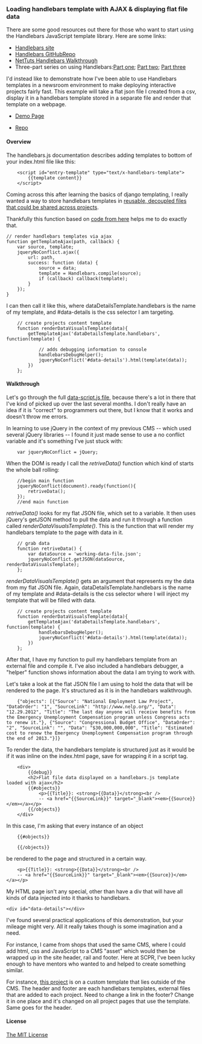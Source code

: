 ### Loading handlebars template with AJAX & displaying flat file data

There are some good resources out there for those who want to start using the Handlebars JavaScript template library. Here are some links:

- [Handlebars site](http://handlebarsjs.com/)
- [Handlebars GitHubRepo](https://github.com/wycats/handlebars.js/)
- [NetTuts Handlebars Walkthrough](http://net.tutsplus.com/tutorials/javascript-ajax/introduction-to-handlebars/)
- Three-part series on using Handlebars:[Part one](http://blog.teamtreehouse.com/getting-started-with-handlebars-js); [Part two](http://blog.teamtreehouse.com/code/handlebars-js-part-2-partials-and-helpers/); [Part three](http://blog.teamtreehouse.com/handlebars-js-part-3-tips-and-tricks)

I'd instead like to demonstrate how I've been able to use Handlebars templates in a newsroom environment to make deploying interactive projects fairly fast. This example will take a flat json file I created from a csv, display it in a handlebars template stored in a separate file and render that template on a webpage.

- [Demo Page](http://projects.chrislkeller.com/snippets/ajax-handlebars/)

- [Repo](https://gist.github.com/3230081)

#### Overview

The handlebars.js documentation describes adding templates to bottom of your index.html file like this:

        <script id="entry-template" type="text/x-handlebars-template">
	        {{template content}}
        </script>

Coming across this after learning the basics of django templating, I really wanted a way to store handlebars templates in [reusable, decoupled files that could be shared across projects](https://github.com/wycats/handlebars.js/issues/82).  

Thankfully this function based on [code from here](http://berzniz.com/post/24743062344/handling-handlebars-js-like-a-pro) helps me to do exactly that. 

	// render handlebars templates via ajax
	function getTemplateAjax(path, callback) {
	    var source, template;
	    jqueryNoConflict.ajax({
	        url: path,
	        success: function (data) {
	            source = data;
	            template = Handlebars.compile(source);
	            if (callback) callback(template);
	        }
	    });
	}

I can then call it like this, where dataDetailsTemplate.handlebars is the name of my template, and #data-details is the css selector I am targeting.

		// create projects content template
		function renderDataVisualsTemplate(data){
		    getTemplateAjax('dataDetailsTemplate.handlebars', function(template) {
		
		        // adds debugging information to console
		        handlebarsDebugHelper();
		        jqueryNoConflict('#data-details').html(template(data));
		    })
		};

#### Walkthrough

Let's go through the full [data-script.js file](https://gist.github.com/raw/3230081/31abdbfb3f4746f8fb761d196dcfa81cdd38184d/data-script.js), because there's a lot in there that I've kind of picked up over the last several months. I don't really have an idea if it is "correct" to programmers out there, but I know that it works and doesn't throw me errors. 

In learning to use jQuery in the context of my previous CMS -- which used several jQuery libraries -- I found it just made sense to use a no conflict variable and it's something I've just stuck with:

		var jqueryNoConflict = jQuery;

When the DOM is ready I call the *retriveData()* function which kind of starts the whole ball rolling: 

		//begin main function
		jqueryNoConflict(document).ready(function(){
		    retriveData();
		});
		//end main function

*retriveData()* looks for my flat JSON file, which set to a variable. It then uses jQuery's getJSON method to pull the data and run it through a function called *renderDataVisualsTemplate()*. This is the function that will render my handlebars template to the page with data in it. 

		// grab data
		function retriveData() {
		    var dataSource = 'working-data-file.json';
		    jqueryNoConflict.getJSON(dataSource, renderDataVisualsTemplate);
		};

*renderDataVisualsTemplate()* gets an argument that represents my the data from my flat JSON file. Again, dataDetailsTemplate.handlebars is the name of my template and #data-details is the css selector where I will inject my template that will be filled with data.

		// create projects content template
		function renderDataVisualsTemplate(data){
		    getTemplateAjax('dataDetailsTemplate.handlebars', function(template) {
		        handlebarsDebugHelper();
		        jqueryNoConflict('#data-details').html(template(data));
		    })
		};

After that, I have my function to pull my handlebars template from an external file and compile it. I've also included a handlebars debugger, a "helper" function shows information about the data I am trying to work with.   

Let's take a look at the flat JSON file I am using to hold the data that will be rendered to the page. It's structured as it is in the handlebars walkthrough.

		{"objects": [{"Source": "National Employment Law Project", "DataOrder": "1", "SourceLink": "http://www.nelp.org/", "Data": "12.29.2012", "Title": "The last day anyone will receive benefits from the Emergency Unemployment Compensation program unless Congress acts to renew it."}, {"Source": "Congressional Budget Office", "DataOrder": "2", "SourceLink": "", "Data": "$30,000,000,000", "Title": "Estimated cost to renew the Emergency Unemployment Compensation program through the end of 2013."}]} 

To render the data, the handlebars template is structured just as it would be if it was inline on the index.html page, save for wrapping it in a script tag.

		<div>		 
		    {{debug}}
		    <h2>Flat file data displayed on a handlebars.js template loaded with ajax</h2>
		    {{#objects}}
		        <p>{{Title}}: <strong>{{Data}}</strong><br />
		        -- <a href="{{SourceLink}}" target="_blank"><em>{{Source}}</em></a></p>
		    {{/objects}}
		</div>

In this case, I'm asking that every instance of an object

		{{#objects}}

		{{/objects}}

be rendered to the page and structured in a certain way.

        <p>{{Title}}: <strong>{{Data}}</strong><br />
        -- <a href="{{SourceLink}}" target="_blank"><em>{{Source}}</em></a></p>

My HTML page isn't any special, other than have a div that will have all kinds of data injected into it thanks to handlebars.
	
	<div id="data-details"></div>

I've found several practical applications of this demonstration, but your mileage might very. All it really takes though is some imagination and a need.

For instance, I came from shops that used the same CMS, where I could add html, css and JavaScript to a CMS "asset" which would then be wrapped up in the site header, rail and footer. Here at SCPR, I've been lucky enough to have mentors who wanted to and helped to create something similar.

For instance, [this project](http://projects.scpr.org/static/maps/pedestrian-safety/) is on a custom template that lies outside of the CMS. The header and footer are each handlebars templates, external files that are added to each project. Need to change a link in the footer? Change it in one place and it's changed on all project pages that use the template. Same goes for the header.

#### License

[The MIT License](http://opensource.org/licenses/MIT)